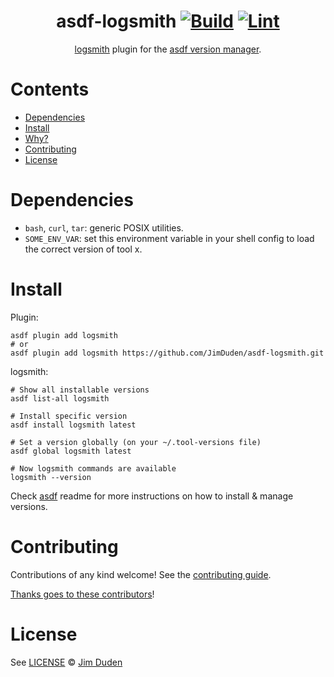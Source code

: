 <div align="center">

# asdf-logsmith [![Build](https://github.com/JimDuden/asdf-logsmith/actions/workflows/build.yml/badge.svg)](https://github.com/JimDuden/asdf-logsmith/actions/workflows/build.yml) [![Lint](https://github.com/JimDuden/asdf-logsmith/actions/workflows/lint.yml/badge.svg)](https://github.com/JimDuden/asdf-logsmith/actions/workflows/lint.yml)


[logsmith](https://github.com/otto-de/logsmith) plugin for the [asdf version manager](https://asdf-vm.com).

</div>

# Contents

- [Dependencies](#dependencies)
- [Install](#install)
- [Why?](#why)
- [Contributing](#contributing)
- [License](#license)

# Dependencies

- `bash`, `curl`, `tar`: generic POSIX utilities.
- `SOME_ENV_VAR`: set this environment variable in your shell config to load the correct version of tool x.

# Install

Plugin:

```shell
asdf plugin add logsmith
# or
asdf plugin add logsmith https://github.com/JimDuden/asdf-logsmith.git
```

logsmith:

```shell
# Show all installable versions
asdf list-all logsmith

# Install specific version
asdf install logsmith latest

# Set a version globally (on your ~/.tool-versions file)
asdf global logsmith latest

# Now logsmith commands are available
logsmith --version
```

Check [asdf](https://github.com/asdf-vm/asdf) readme for more instructions on how to
install & manage versions.

# Contributing

Contributions of any kind welcome! See the [contributing guide](contributing.md).

[Thanks goes to these contributors](https://github.com/JimDuden/asdf-logsmith/graphs/contributors)!

# License

See [LICENSE](LICENSE) © [Jim Duden](https://github.com/JimDuden/)
